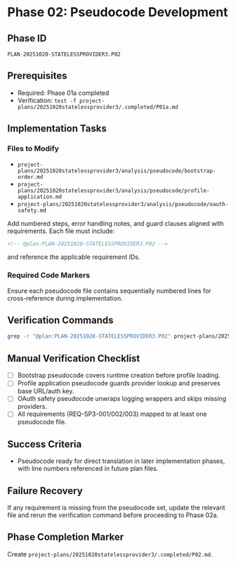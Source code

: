# Phase 02: Pseudocode Development

## Phase ID
`PLAN-20251020-STATELESSPROVIDER3.P02`

## Prerequisites
- Required: Phase 01a completed
- Verification: `test -f project-plans/20251020statelessprovider3/.completed/P01a.md`

## Implementation Tasks

### Files to Modify
- `project-plans/20251020statelessprovider3/analysis/pseudocode/bootstrap-order.md`
- `project-plans/20251020statelessprovider3/analysis/pseudocode/profile-application.md`
- `project-plans/20251020statelessprovider3/analysis/pseudocode/oauth-safety.md`

Add numbered steps, error handling notes, and guard clauses aligned with requirements. Each file must include:
```markdown
<!-- @plan:PLAN-20251020-STATELESSPROVIDER3.P02 -->
```
and reference the applicable requirement IDs.

### Required Code Markers
Ensure each pseudocode file contains sequentially numbered lines for cross-reference during implementation.

## Verification Commands
```bash
grep -r "@plan:PLAN-20251020-STATELESSPROVIDER3.P02" project-plans/20251020statelessprovider3/analysis/pseudocode
```

## Manual Verification Checklist
- [ ] Bootstrap pseudocode covers runtime creation before profile loading.
- [ ] Profile application pseudocode guards provider lookup and preserves base URL/auth key.
- [ ] OAuth safety pseudocode unwraps logging wrappers and skips missing providers.
- [ ] All requirements (REQ-SP3-001/002/003) mapped to at least one pseudocode file.

## Success Criteria
- Pseudocode ready for direct translation in later implementation phases, with line numbers referenced in future plan files.

## Failure Recovery
If any requirement is missing from the pseudocode set, update the relevant file and rerun the verification command before proceeding to Phase 02a.

## Phase Completion Marker
Create `project-plans/20251020statelessprovider3/.completed/P02.md`.
